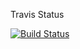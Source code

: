 Travis Status

[![Build Status](https://travis-ci.org/dwin94/mobilequiz_v3.svg?branch=master)](https://travis-ci.org/dwin94/mobilequiz_v3)
